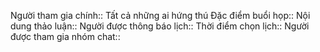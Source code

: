 Người tham gia chính:: Tất cả những ai hứng thú
Đặc điểm buổi họp:: 
Nội dung thảo luận:: 
Người được thông báo lịch::
Thời điểm chọn lịch:: 
Người được tham gia nhóm chat::
